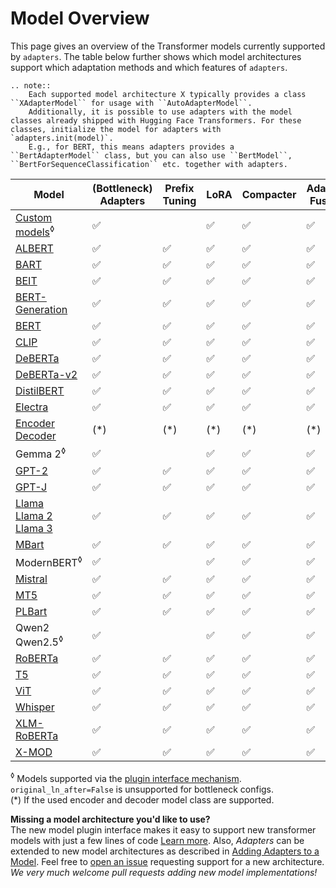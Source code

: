 # Model Overview

This page gives an overview of the Transformer models currently supported by `adapters`.
The table below further shows which model architectures support which adaptation methods and which features of `adapters`.

```{eval-rst}
.. note::
    Each supported model architecture X typically provides a class ``XAdapterModel`` for usage with ``AutoAdapterModel``.
    Additionally, it is possible to use adapters with the model classes already shipped with Hugging Face Transformers. For these classes, initialize the model for adapters with `adapters.init(model)`.
    E.g., for BERT, this means adapters provides a ``BertAdapterModel`` class, but you can also use ``BertModel``, ``BertForSequenceClassification`` etc. together with adapters.
```


| Model                                   | (Bottleneck)<br> Adapters | Prefix<br> Tuning | LoRA | Compacter | Adapter<br> Fusion | Invertible<br> Adapters | Parallel<br> block | Prompt<br> Tuning | ReFT |
| --------------------------------------- | -| - | - | - | - | - | - |- | - |
| [Custom models](plugin_interface.html)<sup>◊</sup> | ✅ |  | ✅ | ✅ | ✅ | ✅ |  | ✅ | ✅ |
| [ALBERT](classes/models/albert.html)    | ✅ | ✅ | ✅ | ✅ | ✅ | ✅ | ✅ | ✅ | ✅ |
| [BART](classes/models/bart.html)        | ✅ | ✅ | ✅ | ✅ | ✅ | ✅ | ✅ | | ✅ |
| [BEIT](classes/models/beit.html)        | ✅ | ✅ | ✅ | ✅ | ✅ |  |  | ✅ | ✅ |
| [BERT-Generation](classes/models/bert-generation.html) | ✅ | ✅ | ✅ | ✅ | ✅ | ✅ | ✅ | ✅ | ✅ |
| [BERT](classes/models/bert.html)        | ✅ | ✅ | ✅ | ✅ | ✅ | ✅ | ✅ | ✅ | ✅ |
| [CLIP](classes/models/clip.html)        | ✅ | ✅ | ✅ | ✅ | ✅ | ✅ |  |  | ✅ |
| [DeBERTa](classes/models/deberta.html) | ✅ | ✅ | ✅ | ✅ | ✅ | ✅ | ✅ | ✅ | ✅ |
| [DeBERTa-v2](classes/models/debertaV2.html) | ✅ | ✅ | ✅ | ✅ | ✅ | ✅ | ✅ | ✅ | ✅ |
| [DistilBERT](classes/models/distilbert.html) | ✅ | ✅ | ✅ | ✅ | ✅ | ✅ | ✅ | ✅ | ✅ |
| [Electra](classes/models/electra.html) | ✅ | ✅ | ✅ | ✅ | ✅ | ✅ | ✅ | ✅ | ✅ |
| [Encoder Decoder](classes/models/encoderdecoder.html) | (*) | (*) | (*) | (*) | (*) | (*) | | | (*) |
| Gemma 2<sup>◊</sup>                    | ✅ |  | ✅ | ✅ | ✅ | ✅ |  |  | ✅ |
| [GPT-2](classes/models/gpt2.html)       | ✅ | ✅ | ✅ | ✅ | ✅ | ✅ | ✅ | | ✅ |
| [GPT-J](classes/models/gptj.html)       | ✅ | ✅ | ✅ | ✅ | ✅ | ✅ | ✅ | | ✅ |
| [Llama<br>Llama 2<br>Llama 3](classes/models/llama.html)       | ✅ | ✅ | ✅ | ✅ | ✅ | ✅ | ✅ | | ✅ |
| [MBart](classes/models/mbart.html)      | ✅ | ✅ | ✅ | ✅ | ✅ | ✅ | ✅ | | ✅ |
| ModernBERT<sup>◊</sup>                 | ✅ |  | ✅ | ✅ | ✅ | ✅ |  |  | ✅ |
| [Mistral](classes/models/mistral.html)  | ✅ | ✅ | ✅ | ✅ | ✅ | ✅ | ✅ | | ✅ |
| [MT5](classes/models/mt5.html)          | ✅ | ✅ | ✅ | ✅ | ✅ | ✅ | ✅ | | ✅ |
| [PLBart](classes/models/plbart.html)      | ✅ | ✅ | ✅ | ✅ | ✅ | ✅ | ✅ | | ✅ |
| Qwen2<br>Qwen2.5<sup>◊</sup>                    | ✅ |  | ✅ | ✅ | ✅ | ✅ |  |  | ✅ |
| [RoBERTa](classes/models/roberta.html)  | ✅ | ✅ | ✅ | ✅ | ✅ | ✅ | ✅ | ✅ | ✅ |
| [T5](classes/models/t5.html)            | ✅ | ✅ | ✅ | ✅ | ✅ | ✅ | ✅ | | ✅ |
| [ViT](classes/models/vit.html)            | ✅ | ✅ | ✅ | ✅ | ✅ | ✅ | ✅ | ✅ | ✅ |
| [Whisper](classes/models/whisper.html)  | ✅ | ✅ | ✅ | ✅ | ✅ | ✅ | ✅ | | ✅ |
| [XLM-RoBERTa](classes/models/xlmroberta.html) | ✅ | ✅ | ✅ | ✅ | ✅ | ✅ | ✅ | ✅ | ✅ |
| [X-MOD](classes/models/xmod.html) | ✅ | ✅ | ✅ | ✅ | ✅ | ✅ | ✅ | ✅ | ✅ |

<sup>◊</sup> Models supported via the [plugin interface mechanism](plugin_interface.html). `original_ln_after=False` is unsupported for bottleneck configs.  
(*) If the used encoder and decoder model class are supported.


**Missing a model architecture you'd like to use?**  
The new model plugin interface makes it easy to support new transformer models with just a few lines of code [Learn more](plugin_interface.md).
Also, _Adapters_ can be extended to new model architectures as described in [Adding Adapters to a Model](https://docs.adapterhub.ml/contributing/adding_adapters_to_a_model.html).
Feel free to [open an issue](https://github.com/Adapter-Hub/adapters/issues) requesting support for a new architecture.
_We very much welcome pull requests adding new model implementations!_
